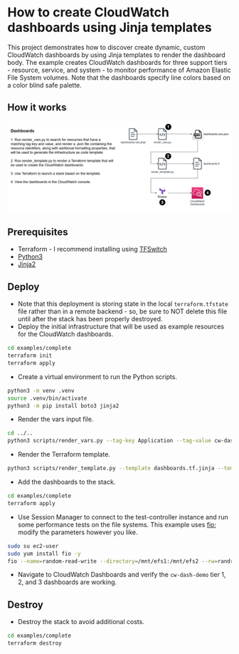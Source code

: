 # How to create CloudWatch dashboards using Jinja templates
This project demonstrates how to discover create dynamic, custom CloudWatch dashboards by using Jinja templates to render the dashboard body. The example creates CloudWatch dashboards for three support tiers - resource, service, and system - to monitor performance of Amazon Elastic File System volumes. Note that the dashboards specify line colors based on a color blind safe palette.

## How it works
![Component level](_docs/cloudwatch-dashboards-tf.png)

## Prerequisites
* Terraform - I recommend installing using [TFSwitch](https://tfswitch.warrensbox.com/)
* [Python3](https://www.python.org/downloads/)
* [Jinja2](https://jinja.palletsprojects.com/en/3.1.x/intro/#installation)

## Deploy
* Note that this deployment is storing state in the local `terraform.tfstate` file rather than in a remote backend - so, be sure to NOT delete this file until after the stack has been properly destroyed. 
* Deploy the initial infrastructure that will be used as example resources for the CloudWatch dashboards.
```bash
cd examples/complete
terraform init
terraform apply
```
* Create a virtual environment to run the Python scripts.
```bash
python3 -m venv .venv
source .venv/bin/activate
python3 -m pip install boto3 jinja2
```
* Render the vars input file.
```bash
cd ../..
python3 scripts/render_vars.py --tag-key Application --tag-value cw-dash --template dashboards.vars.jinja --rendered-file examples/complete/dashboards.vars.json
```
* Render the Terraform template.
```bash
python3 scripts/render_template.py --template dashboards.tf.jinja --template-vars examples/complete/dashboards.vars.json --rendered-file examples/complete/dashboards.tf
```
* Add the dashboards to the stack.
```bash
cd examples/complete
terraform apply
```
* Use Session Manager to connect to the test-controller instance and run some performance tests on the file systems. This example uses [fio](https://fio.readthedocs.io/en/latest/index.html); modify the parameters however you like.
```bash
sudo su ec2-user
sudo yum install fio -y
fio --name=random-read-write --directory=/mnt/efs1:/mnt/efs2 --rw=randrw --bsrange=100k-1M,1M-4M --size=4G --numjobs=16 --end_fsync=1
```
* Navigate to CloudWatch Dashboards and verify the `cw-dash-demo` tier 1, 2, and 3 dashboards are working.

## Destroy
* Destroy the stack to avoid additional costs.
```bash
cd examples/complete
terraform destroy
```
